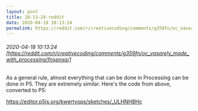 ```yaml
---
layout: post
title: 10-13-24-reddit
date: 2020-04-18 10:13:24
permalink: https://reddit.com/r/creativecoding/comments/g359fn/oc_vasarely_made_with_processing/fnspnxq/
---
```


###### 2020-04-18 10:13:24 [https://reddit.com/r/creativecoding/comments/g359fn/oc_vasarely_made_with_processing/fnspnxq/]
As a general rule, almost everything that can be done in Processing can be done in P5. They are extremely similar. Here's the code from above, converted to P5:

https://editor.p5js.org/kwertyops/sketches/_ULHNH8Hc
